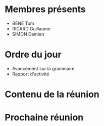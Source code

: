 # Membres présents
- BÉNÉ Tom
- RICARD Guillaume
- SIMON Damien

# Ordre du jour
- Avancement sur la grammaire
- Rapport d'activité

# Contenu de la réunion
 

# Prochaine réunion 
